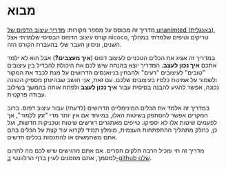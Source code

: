 # מבוא

מדריך זה מבוסס על מספר מקורות:
[מדריך עיצוב הדפוס של unanimted (באנגלית)](https://unanimated.github.io/ts/index.htm), קורס עיצוב הדפוס הבסיסי שלמדתי אצל nicoco,
טריקים וטיפים שלמדתי במהלך השנים,
וניסיון העבר שלי בהעברת הקורס הזה.

במדריך זה אציג את הכלים הטכניים לעיצוב דפוס
(**איך מעצבים?**)
אבל הוא לא ילמד אתכם
**איך נכון לעצב**.
המדריך יוצא בהנחה שיש לכם
את היכולת להבדיל בין עיצובים "טובים" לעיצובים "רעים"
ולהבחין בניואנסים הדרושים על מנת לכבד את המקור
ולשמור על אמינות כלפיו בעיצובים שלכם.
עם זאת, אני חושב שבהינתן מספיק הכוונה נכונה,
אפשר להגיע להבנה בסיסית
עבור **איך נכון לעצב**
ולפתח אותה בהמשך בשילוב עבודה פרקטית.

במדריך זה אלמד את הכלים המינימליים הדרושים (לדעתי)
עבור עיצוב דפוס.
ברוב המקרים אפשר להסתפק בשיטות האלו,
במיוחד אם אין יותר מדי "זמן ללמוד",
אך לפעמים שיטות אלו לא יספיקו.
טייפים מאתגרים דורשים שיטות וטכניקות חדשות,
ועל כן, כחלק מתהליך ההתפתחות העצמית,
מומלץ תמיד לקרוא עוד קצת על הכלים בהם אתם משתמשים
או להתנסות בכלים חדשים.

מדריך זה חי ומכיל הרבה חלקים חסרים.
אם אתם מרגישים שיש לכם מה לתרום למסמך, 
אתם מוזמנים לעיין בדף הרלוונטי
[ב-github שלנו](https://github.com/cN3rd/typesetting-book/blob/main/CONTRIBUTING.md).
